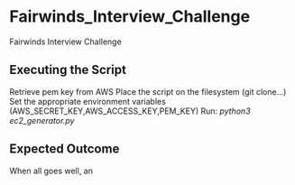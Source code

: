 # Fairwinds_Interview_Challenge
Fairwinds Interview Challenge

## Executing the Script
Retrieve pem key from AWS
Place the script on the filesystem (git clone...)
Set the appropriate environment variables (AWS_SECRET_KEY,AWS_ACCESS_KEY,PEM_KEY)
Run:
  *python3 ec2_generator.py*

## Expected Outcome

When all goes well, an 
